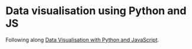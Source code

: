 # Data visualisation using Python and JS

Following along [Data Visualisation with Python and JavaScript](https://www.amazon.co.uk/Data-Visualization-Python-JavaScript-Kyran/dp/1491920513/ref=sr_1_2?keywords=data+visualisation+python+d3&qid=1560610091&s=gateway&sr=8-2).

